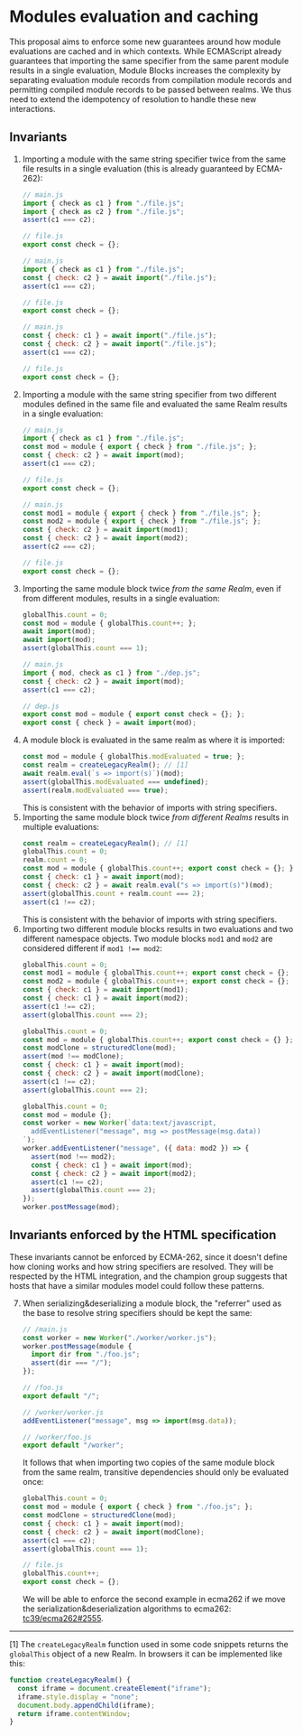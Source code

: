 # Modules evaluation and caching

This proposal aims to enforce some new guarantees around how module evaluations are cached and in which contexts. While ECMAScript already guarantees that importing the same specifier from the same parent module results in a single evaluation, Module Blocks increases the complexity by separating evaluation module records from compilation module records and permitting compiled module records to be passed between realms. We thus need to extend the idempotency of resolution to handle these new interactions.

## Invariants

1. Importing a module with the same string specifier twice from the same file results in a single evaluation (this is already guaranteed by ECMA-262):
   ```js
   // main.js
   import { check as c1 } from "./file.js";
   import { check as c2 } from "./file.js";
   assert(c1 === c2);
   
   // file.js
   export const check = {};
   ```
   ```js
   // main.js
   import { check as c1 } from "./file.js";
   const { check: c2 } = await import("./file.js");
   assert(c1 === c2);
   
   // file.js
   export const check = {};
   ```
   ```js
   // main.js
   const { check: c1 } = await import("./file.js");
   const { check: c2 } = await import("./file.js");
   assert(c1 === c2);
   
   // file.js
   export const check = {};
   ```
2. Importing a module with the same string specifier from two different modules defined in the same file and evaluated the same Realm results in a single evaluation:
   ```js
   // main.js
   import { check as c1 } from "./file.js";
   const mod = module { export { check } from "./file.js"; };
   const { check: c2 } = await import(mod);
   assert(c1 === c2);
   
   // file.js
   export const check = {};
   ```
   ```js
   // main.js
   const mod1 = module { export { check } from "./file.js"; };
   const mod2 = module { export { check } from "./file.js"; };
   const { check: c2 } = await import(mod1);
   const { check: c2 } = await import(mod2);
   assert(c2 === c2);
   
   // file.js
   export const check = {};
   ```
3. Importing the same module block twice _from the same Realm_, even if from different modules, results in a single evaluation:
   ```js
   globalThis.count = 0;
   const mod = module { globalThis.count++; };
   await import(mod);
   await import(mod);
   assert(globalThis.count === 1);
   ```
   ```js
   // main.js
   import { mod, check as c1 } from "./dep.js";
   const { check: c2 } = await import(mod);
   assert(c1 === c2);

   // dep.js
   export const mod = module { export const check = {}; };
   export const { check } = await import(mod);
   ```
4. A module block is evaluated in the same realm as where it is imported:
   ```js
   const mod = module { globalThis.modEvaluated = true; };
   const realm = createLegacyRealm(); // [1]
   await realm.eval(`s => import(s)`)(mod);
   assert(globalThis.modEvaluated === undefined);
   assert(realm.modEvaluated === true);
   ```
   This is consistent with the behavior of imports with string specifiers.
5. Importing the same module block twice _from different Realms_ results in multiple evaluations:
   ```js
   const realm = createLegacyRealm(); // [1]
   globalThis.count = 0;
   realm.count = 0;
   const mod = module { globalThis.count++; export const check = {}; };
   const { check: c1 } = await import(mod);
   const { check: c2 } = await realm.eval("s => import(s)")(mod);
   assert(globalThis.count + realm.count === 2);
   assert(c1 !== c2);
   ```
   This is consistent with the behavior of imports with string specifiers.
6. Importing two different module blocks results in two evaluations and two different namespace objects. Two module blocks `mod1` and `mod2` are considered different if `mod1 !== mod2`:
   ```js
   globalThis.count = 0;
   const mod1 = module { globalThis.count++; export const check = {}; };
   const mod2 = module { globalThis.count++; export const check = {}; };
   const { check: c1 } = await import(mod1);
   const { check: c1 } = await import(mod2);
   assert(c1 !== c2);
   assert(globalThis.count === 2);
   ```
   ```js
   globalThis.count = 0;
   const mod = module { globalThis.count++; export const check = {} };
   const modClone = structuredClone(mod);
   assert(mod !== modClone);
   const { check: c1 } = await import(mod);
   const { check: c2 } = await import(modClone);
   assert(c1 !== c2);
   assert(globalThis.count === 2);
   ```
   ```js
   globalThis.count = 0;
   const mod = module {};
   const worker = new Worker(`data:text/javascript,
     addEventListener("message", msg => postMessage(msg.data))
   `);
   worker.addEventListener("message", ({ data: mod2 }) => {
     assert(mod !== mod2);
     const { check: c1 } = await import(mod);
     const { check: c2 } = await import(mod2);
     assert(c1 !== c2);
     assert(globalThis.count === 2);
   });
   worker.postMessage(mod);
   ```

## Invariants enforced by the HTML specification

These invariants cannot be enforced by ECMA-262, since it doesn't define how cloning works and how string specifiers are resolved. They will be respected by the HTML integration, and the champion group suggests that hosts that have a similar modules model could follow these patterns.

7. When serializing&deserializing a module block, the "referrer" used as the base to resolve string specifiers should be kept the same:
   ```js
   // /main.js
   const worker = new Worker("./worker/worker.js");
   worker.postMessage(module {
     import dir from "./foo.js";
     assert(dir === "/");
   });

   // /foo.js
   export default "/";

   // /worker/worker.js
   addEventListener("message", msg => import(msg.data));

   // /worker/foo.js
   export default "/worker";
   ```
   It follows that when importing two copies of the same module block from the same realm, transitive dependencies should only be evaluated once:
   ```js
   globalThis.count = 0;
   const mod = module { export { check } from "./foo.js"; };
   const modClone = structuredClone(mod);
   const { check: c1 } = await import(mod);
   const { check: c2 } = await import(modClone);
   assert(c1 === c2);
   assert(globalThis.count === 1);

   // file.js
   globalThis.count++;
   export const check = {};
   ```
   We will be able to enforce the second example in ecma262 if we move the serialization&deserialization algorithms to ecma262: [tc39/ecma262#2555](https://github.com/tc39/ecma262/issues/2555).

---

[1] The `createLegacyRealm` function used in some code snippets returns the `globalThis` object of a new Realm. In browsers it can be implemented like this:

```js
function createLegacyRealm() {
  const iframe = document.createElement("iframe");
  iframe.style.display = "none";
  document.body.appendChild(iframe);
  return iframe.contentWindow;
}
```